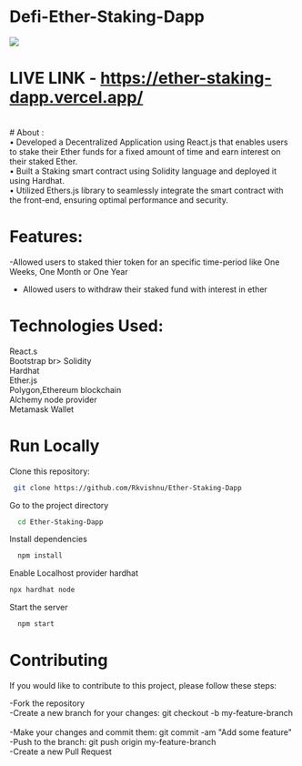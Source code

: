  # Defi-Ether-Staking-Dapp

![](https://komarev.com/ghpvc/?username=Rkvishnu&color=green&style=flat&label=Visits) 
 
 
 
# LIVE LINK -   https://ether-staking-dapp.vercel.app/

<br>
# About :
<br>
• Developed a Decentralized Application using React.js that enables users to stake their Ether funds for a
fixed amount of time and earn interest on their staked Ether.
<br>
• Built a Staking smart contract using Solidity language and deployed it using Hardhat.
<br>
• Utilized Ethers.js library to seamlessly integrate the smart contract with the front-end, ensuring optimal
performance and security.

# Features:
-Allowed users to staked thier token for an specific time-period like One Weeks, One Month or One Year
<br>
- Allowed users to withdraw their staked fund with interest in ether

# Technologies Used:
React.s<br/>
Bootstrap br>
Solidity<br/>
Hardhat<br/>
Ether.js<br/>
Polygon,Ethereum blockchain<br/>
Alchemy node provider<br/>
Metamask Wallet <br/>

# Run Locally

Clone this repository:
```bash
 git clone https://github.com/Rkvishnu/Ether-Staking-Dapp
```
Go to the project directory
```bash
  cd Ether-Staking-Dapp
```
Install dependencies
```bash
  npm install
```
Enable Localhost provider hardhat
```bash
npx hardhat node
```
Start the server
```bash
  npm start
```


# Contributing
If you would like to contribute to this project, please follow these steps:

-Fork the repository
<br>
-Create a new branch for your changes: git checkout -b my-feature-branch     
<br>
-Make your changes and commit them: git commit -am "Add some feature" 
<br>
-Push to the branch: git push origin my-feature-branch
<br>
-Create a new Pull Request
